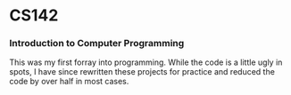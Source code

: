 # CS142
### Introduction to Computer Programming
This was my first forray into programming. While the code is a little ugly in spots, I have since rewritten these projects for practice and reduced the code by over half in most cases.
